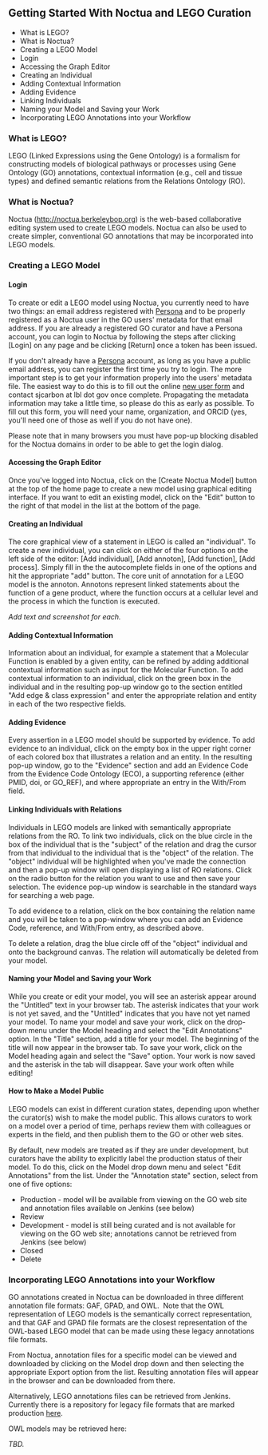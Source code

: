 ## Getting Started With Noctua and LEGO Curation

* What is LEGO?
* What is Noctua?
* Creating a LEGO Model
 * Login
 * Accessing the Graph Editor
 * Creating an Individual
 * Adding Contextual Information
 * Adding Evidence
 * Linking Individuals
 * Naming your Model and Saving your Work
* Incorporating LEGO Annotations into your Workflow

### What is LEGO?

LEGO (Linked Expressions using the Gene Ontology) is a formalism for
constructing models of biological pathways or processes using Gene
Ontology (GO) annotations, contextual information (e.g., cell and
tissue types) and defined semantic relations from the Relations
Ontology (RO).

### What is Noctua?

Noctua (http://noctua.berkeleybop.org) is the web-based collaborative
editing system used to create LEGO models. Noctua can also be used to
create simpler, conventional GO annotations that may be incorporated
into LEGO models.

### Creating a LEGO Model

#### Login

To create or edit a LEGO model using Noctua, you currently need to
have two things: an email address registered with
[Persona](http://persona.org) and to be properly registered as a
Noctua user in the GO users' metadata for that email address. If you
are already a registered GO curator and have a Persona account, you
can login to Noctua by following the steps after clicking [Login] on
any page and be clicking [Return] once a token has been issued.

If you don't already have a [Persona](http://persona.org) account, as
long as you have a public email address, you can register the first
time you try to login. The more important step is to get your
information properly into the users' metadata file. The easiest way to
do this is to fill out the online
[new user form](http://bit.ly/new-noctua-user) and contact sjcarbon at
lbl dot gov once complete. Propagating the metadata information may
take a little time, so please do this as early as possible. To fill
out this form, you will need your name, organization, and ORCID (yes,
you'll need one of those as well if you do not have one).

Please note that in many browsers you must have pop-up blocking disabled
for the Noctua domains in order to be able to get the login dialog.

#### Accessing the Graph Editor

Once you've logged into Noctua, click on the [Create Noctua
Model] button at the top of the home page to create a new model using
graphical editing interface. If you want to edit an existing model,
click on the "Edit" button to the right of that model in the list at the
bottom of the page.

#### Creating an Individual

The core graphical view of a statement in LEGO is called an
"individual". To create a new individual, you can click on either of
the four options on the left side of the editor: [Add individual],
[Add annoton], [Add function], [Add process]. Simply fill in the the
autocomplete fields in one of the options and hit the appropriate
"add" button. The core unit of annotation for a LEGO model is the
annoton. Annotons represent linked statements about the function of a
gene product, where the function occurs at a cellular level and the
process in which the function is executed.

*Add text and screenshot for each.*

#### Adding Contextual Information

Information about an individual, for example a statement that a
Molecular Function is enabled by a given entity, can be refined by
adding additional contextual information such as input for the
Molecular Function. To add contextual information to an individual,
click on the green box in the individual and in the resulting pop-up
window go to the section entitled "Add edge & class expression" and
enter the appropriate relation and entity in each of the two
respective fields.

#### Adding Evidence

Every assertion in a LEGO model should be supported by evidence. To
add evidence to an individual, click on the empty box in the upper
right corner of each colored box that illustrates a relation and an
entity. In the resulting pop-up window, go to the "Evidence" section
and add an Evidence Code from the Evidence Code Ontology (ECO), a
supporting reference (either PMID, doi, or GO\_REF), and where
appropriate an entry in the With/From field.

#### Linking Individuals with Relations

Individuals in LEGO models are linked with semantically
appropriate relations from the RO. To link two individuals, click on
the blue circle in the box of the individual that is the "subject" of
the relation and drag the cursor from that individual to the individual
that is the "object" of the relation. The "object" individual will be
highlighted when you've made the connection and then a pop-up window
will open displaying a list of RO relations. Click on the radio button
for the relation you want to use and then save your selection. The
evidence pop-up window is searchable in the standard ways for searching
a web page.

To add evidence to a relation, click on the box containing the
relation name and you will be taken to a pop-window where you can add an
Evidence Code, reference, and With/From entry, as described above.

To delete a relation, drag the blue circle off of the "object"
individual and onto the background canvas. The relation will
automatically be deleted from your model.

#### Naming your Model and Saving your Work

While you create or edit your model, you will see an asterisk appear
around the "Untitled" text in your browser tab. The asterisk indicates
that your work is not yet saved, and the "Untitled" indicates that you
have not yet named your model. To name your model and save your work,
click on the drop-down menu under the Model heading and select the
"Edit Annotations" option. In the "Title" section, add a title for
your model. The beginning of the title will now appear in the browser
tab. To save your work, click on the Model heading again and select
the "Save" option. Your work is now saved and the asterisk in the tab
will disappear. Save your work often while editing!

#### How to Make a Model Public

LEGO models can exist in different curation states, depending
upon whether the curator(s) wish to make the model public. This allows
curators to work on a model over a period of time, perhaps review them
with colleagues or experts in the field, and then publish them to the GO
or other web sites.

By default, new models are treated as if they are under
development, but curators have the ability to explicitly label the
production status of their model. To do this, click on the Model drop
down menu and select "Edit Annotations" from the list. Under the
"Annotation state" section, select from one of five options:

* Production - model will be available from viewing on the GO web site and annotation files available on Jenkins (see below)
* Review 
* Development - model is still being curated and is not available for viewing on the GO web site; annotations cannot be retrieved from Jenkins (see below)
* Closed
* Delete

### Incorporating LEGO Annotations into your Workflow

GO annotations created in Noctua can be downloaded in three
different annotation file formats: GAF, GPAD, and OWL.  Note that the
OWL representation of LEGO models is the semantically correct
representation, and that GAF and GPAD file formats are the closest
representation of the OWL-based LEGO model that can be made using these
legacy annotations file formats.

From Noctua, annotation files for a specific model can be viewed
and downloaded by clicking on the Model drop down and then selecting the
appropriate Export option from the list. Resulting annotation files
will appear in the browser and can be downloaded from there.

Alternatively, LEGO annotations files can be retrieved from
Jenkins. Currently there is a repository for legacy file formats that
are marked production
[here](http://build.berkeleybop.org/view/GO/job/export-lego-to-legacy/).

OWL models may be retrieved here:

*TBD.*
